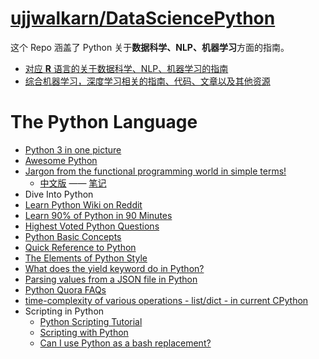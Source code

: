 # [ujjwalkarn/DataSciencePython](https://github.com/ujjwalkarn/DataSciencePython)

这个 Repo 涵盖了 Python 关于**数据科学、NLP、机器学习**方面的指南。


- [对应 **R** 语言的关于数据科学、NLP、机器学习的指南](https://github.com/ujjwalkarn/DataScienceR)
- [综合机器学习，深度学习相关的指南、代码、文章以及其他资源](https://github.com/ujjwalkarn/Machine-Learning-Tutorials/blob/master/README.md)

# The Python Language
- [Python 3 in one picture](https://fossbytes.com/wp-content/uploads/2015/09/python-3-in-one-pic.png)
- [Awesome Python](https://github.com/vinta/awesome-python)
- [Jargon from the functional programming world in simple terms!](https://github.com/hemanth/functional-programming-jargon)
    - [中文版](https://github.com/shfshanyue/fp-jargon-zh) —— [笔记](functional-programming.md)
- Dive Into Python
- [Learn Python Wiki on Reddit](https://www.reddit.com/r/learnpython/wiki/index)
- [Learn 90% of Python in 90 Minutes](https://www.slideshare.net/MattHarrison4/learn-90)
- [Highest Voted Python Questions](http://stackoverflow.com/questions/tagged/python?sort=votes&pageSize=50)
- [Python Basic Concepts](https://github.com/gumption/Python_for_Data_Science/blob/master/3_Python_Basic_Concepts.ipynb)
- [Quick Reference to Python](http://www.dataschool.io/python-quick-reference/)
- [The Elements of Python Style](https://github.com/amontalenti/elements-of-python-style)
- [What does the yield keyword do in Python?](http://stackoverflow.com/questions/231767/what-does-the-yield-keyword-do-in-python)
- [Parsing values from a JSON file in Python](http://stackoverflow.com/questions/2835559/parsing-values-from-a-json-file-in-python)
- [Python Quora FAQs](https://www.quora.com/topic/Python-programming-language-1)
- [time-complexity of various operations - list/dict - in current CPython](https://wiki.python.org/moin/TimeComplexity)
- Scripting in Python
    - [Python Scripting Tutorial](http://www.dreamsyssoft.com/python-scripting-tutorial/intro-tutorial.php)
    - [Scripting with Python](https://www.schrodinger.com//AcrobatFile.php?type=supportdocs&type2=&ident=404)
    - [Can I use Python as a bash replacement?](http://stackoverflow.com/questions/209470/can-i-use-python-as-a-bash-replacement)

